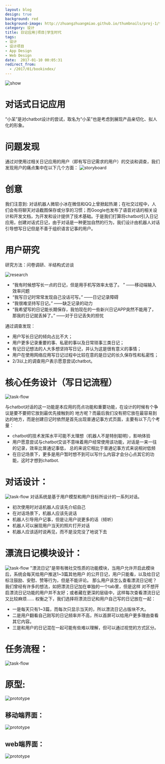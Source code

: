 ```yaml
---
layout: blog
design: true
background: red
background-image: http://zhuangzhuangmiao.github.io/thumbnails/proj-1/thumb.jpg
category: 设计
title: 日记应用|项目|学生时代
tags:
- 设计
- 设计项目
- App Design
- Web Design
date:  2017-01-10 00:05:31
redirect_from:
  - /2017/01/bookindex/
---
```


![show](http://zhuangzhuangmiao.github.io/thumbnails/proj-1/show.png)
# 对话式日记应用

“小呆”是对chatbot设计的尝试，取名为“小呆”也是考虑到展现产品亲切化、拟人化的形象。

# 问题发现

通过对使用过相关日记应用的用户（即有写日记需求的用户）的交谈和调查，我们发现用户的痛点集中在以下几个方面：
![storyboard](http://zhuangzhuangmiao.github.io/thumbnails/proj-1/storyboard.png)


# 创意

我们注意到: 对话机器人微软小冰在微信和QQ上曾掀起热潮；在社交过程中，人们会有将聊天对话截图保存或分享的习惯；而Google也发布了语音对话的相关设计和开发文档，为开发和设计提供了技术基础。于是我们打算将chatbot引入日记应用，创建对话式日记，由于对话是一种更加自然的行为，我们设计由机器人对话引导想写日记但是不善于组织语言记事的用户。

# 用户研究

研究方法：问卷调研、半结构式访谈

![research](http://zhuangzhuangmiao.github.io/thumbnails/proj-1/research.png)

* “我有时候想写长一点的日记，但是用手机写效率太低了。 ”    ——移动端输入效率问题
* “我写日记时常常发现自己没话可写。”    ——日记记录障碍
* “我很难坚持写日记。”    ——缺乏记录的动力
* “我希望写的日记能长期保存，我怕现在的一些新兴日记APP突然不能用了，那我的日记就丢掉了。”    ——对于日记丢失的担忧

通过调查发现：
* 用户写长日记的倾向占比不大；
* 用户更多记录重要的事、私密的事以及日常琐事三类日记；
* 有记日记想法的人大多想坚持写日记，并认为这是很有意义的事情；
* 用户在使用网络应用写日记过程中比较在意的是日记的长久保存性和私密性；
* 2/3以上的调查用户表示愿意尝试chatbot。

# 核心任务设计（写日记流程）

![task-flow](http://zhuangzhuangmiao.github.io/thumbnails/proj-1/core-task.png)

与chatbot对话的这一功能是本应用的亮点功能和重要功能，在设计的时候有个争议是要不要把它放到最优先接触到的
地方呢？而最后我们没有把它放在最容易到达的地方，而是创建日记时依然是首先出现普通记事方式页面，主要有以下几个考量：
* chatbot的技术发挥水平可能不太理想（机器人不是特别聪明），影响体验
* 用户愿意尝试与chatbot交谈不意味着用户经常使用该功能，对话是一来一往的记录，效率比普通记事低，
总的来说它相比于普通记事方式来说相对低频
* 在日记场景下，更多是用户暂时想不到可以写什么内容才会分心点其它的功能，这时才想到chatbot.

# 对话设计：

![task-flow](http://zhuangzhuangmiao.github.io/thumbnails/proj-1/chatbot.png)
对话系统是基于用户模型和用户目标所设计的一系列对话。
* 初次使用时对话机器人应该先介绍自己
* 在对话场景下，机器人应该先说话
* 机器人引导用户记事，但是让用户说更多的话（倾听）
* 机器人可以展现用户当天的照片打开对话
* 机器人应该适时说再见，而不是没完没了地说下去

# 漂流日记模块设计：

![task-flow](http://zhuangzhuangmiao.github.io/thumbnails/proj-1/drift.png)
"漂流日记"是带有微社交性质的功能模块，当用户允许开启此模块后，系统会每天给用户推送1~3篇其他用户
的公开日记，用户只能看，以及给日记标注鼓励、安慰、赞等行为，但是不能评论。
那么用户该怎么查看漂流日记呢？我们曾经有许多的想法，如把漂流日记加在单独的一个tab里，但是这样
对不想开启漂流日记功能的用户并不友好；或者藏在更深的层级中，这样每次查看漂流日记又比较麻烦……
权衡之下，我们选择将漂流日记和用户自己写的日记放在一起：
* 一是每天只有1~3篇，而每次只显示当天的，所以漂流日记占版块不大。
* 二是用户翻看自己刚写的日记频率并不高，所以首屏可以给用户更多理由查看其它内容。
* 三是和用户的日记混在一起可能有些难以理解，但可以通过视觉的方式区分。


# 任务流程：

![task-flow](http://zhuangzhuangmiao.github.io/thumbnails/proj-1/task-flow.png)

# 原型:

![prototype](http://zhuangzhuangmiao.github.io/thumbnails/proj-1/prototype.png)

## 移动端界面：

![prototype](http://zhuangzhuangmiao.github.io/thumbnails/proj-1/output-app.png)

## web端界面：

![prototype](http://zhuangzhuangmiao.github.io/thumbnails/proj-1/output-web.png)

